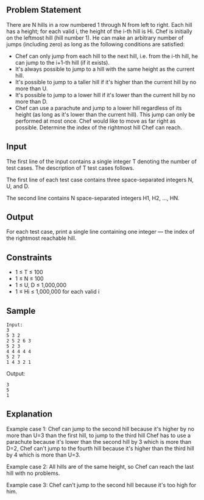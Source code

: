 ## Problem Statement

There are N hills in a row numbered 1 through N from left to right. Each hill has a height; for each valid i, the height of the i-th hill is Hi. Chef is initially on the leftmost hill (hill number 1). He can make an arbitrary number of jumps (including zero) as long as the following conditions are satisfied:

- Chef can only jump from each hill to the next hill, i.e. from the i-th hill, he can jump to the i+1-th hill (if it exists).
- It's always possible to jump to a hill with the same height as the current hill.
- It's possible to jump to a taller hill if it's higher than the current hill by no more than U.
- It's possible to jump to a lower hill if it's lower than the current hill by no more than D.
- Chef can use a parachute and jump to a lower hill regardless of its height (as long as it's lower than the current hill). This jump can only be performed at most once.
Chef would like to move as far right as possible. Determine the index of the rightmost hill Chef can reach.

## Input

The first line of the input contains a single integer T denoting the number of test cases. The description of T test cases follows.

The first line of each test case contains three space-separated integers N, U, and D.

The second line contains N space-separated integers H1, H2, ..., HN.

## Output

For each test case, print a single line containing one integer — the index of the rightmost reachable hill.

## Constraints

- 1 ≤ T ≤ 100
- 1 ≤ N ≤ 100
- 1 ≤ U, D ≤ 1,000,000
- 1 ≤ Hi ≤ 1,000,000 for each valid i

## Sample
```
Input:
3
5 3 2
2 5 2 6 3
5 2 3
4 4 4 4 4
5 2 7
1 4 3 2 1
```
Output:
```
3
5
1
```

## Explanation

Example case 1: Chef can jump to the second hill because it's higher by no more than U=3 than the first hill, to jump to the third hill Chef has to use a parachute because it's lower than the second hill by 3 which is more than D=2, Chef can't jump to the fourth hill because it's higher than the third hill by 4 which is more than U=3.

Example case 2: All hills are of the same height, so Chef can reach the last hill with no problems.

Example case 3: Chef can't jump to the second hill because it's too high for him.
